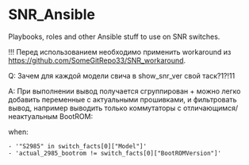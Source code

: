 # SNR_Ansible
Playbooks, roles and other Ansible stuff to use on SNR switches.

!!! Перед использованием необходимо применить workaround из https://github.com/SomeGitRepo33/SNR_workaround.

Q: Зачем для каждой модели свича в show_snr_ver свой таск?1?!11

A: При выполнении вывод получается сгруппирован + можно легко добавить переменные с актуальными прошивками, и фильтровать вывод, например выводить только коммутаторы с отличающимся/неактуальным BootROM:

  when:
  
    - '"S2985" in switch_facts[0]["Model"]'
    - 'actual_2985_bootrom != switch_facts[0]["BootROMVersion"]'
